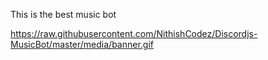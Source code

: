This is the best music bot



https://raw.githubusercontent.com/NithishCodez/Discordjs-MusicBot/master/media/banner.gif


